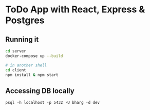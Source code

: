# ToDo App with React, Express & Postgres

## Running it

```bash
cd server
docker-compose up --build

# in another shell
cd client
npm install & npm start
```

## Accessing DB locally

```
psql -h localhost -p 5432 -U bharg -d dev
```
